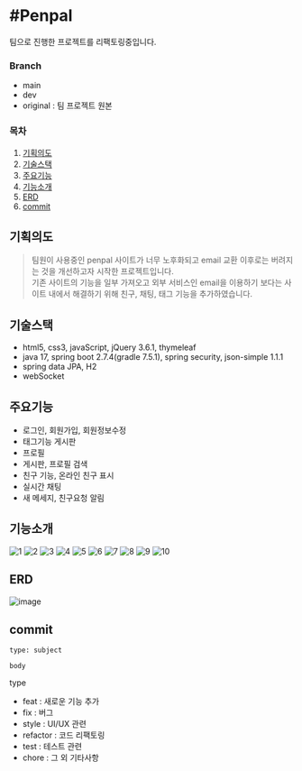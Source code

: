 # #Penpal
팀으로 진행한 프로젝트를 리팩토링중입니다.

### Branch
- main 
- dev
- original : 팀 프로젝트 원본

### 목차
1. [기획의도](#기획의도)
2. [기술스택](#기술스택)
3. [주요기능](#주요기능)
4. [기능소개](#기능소개)
5. [ERD](#erd)
6. [commit](#commit)

## 기획의도
 >팀원이 사용중인 penpal 사이트가 너무 노후화되고 email 교환 이후로는 버려지는 것을 개선하고자 시작한 프로젝트입니다.<br>
 기존 사이트의 기능을 일부 가져오고 외부 서비스인 email을 이용하기 보다는 사이트 내에서 해결하기 위해 친구, 채팅, 태그 기능을 추가하였습니다.
 
## 기술스택
- html5, css3, javaScript, jQuery 3.6.1, thymeleaf
- java 17, spring boot 2.7.4(gradle 7.5.1), spring security, json-simple 1.1.1
- spring data JPA, H2
- webSocket

## 주요기능
- 로그인, 회원가입, 회원정보수정
- 태그기능 게시판
- 프로필
- 게시판, 프로필 검색
- 친구 기능, 온라인 친구 표시
- 실시간 채팅
- 새 메세지, 친구요청 알림

## 기능소개
![1](https://user-images.githubusercontent.com/110438268/211064247-3f37e2dd-9950-4f3c-a2ed-23384bc9c533.png)
![2](https://user-images.githubusercontent.com/110438268/211064282-a47dd86a-507b-464e-a37c-c8358d3acd3a.png)
![3](https://user-images.githubusercontent.com/110438268/211064288-0544e69a-f3c5-4209-86eb-f810284328b7.png)
![4](https://user-images.githubusercontent.com/110438268/211064289-62500b57-c631-493b-b722-c1e4a46b6731.png)
![5](https://user-images.githubusercontent.com/110438268/211064295-364b5be8-3b28-45a6-87c6-9fc005d9bf90.png)
![6](https://user-images.githubusercontent.com/110438268/211064299-ad9a6d4a-ccdb-4335-b5ec-9978781bba2e.png)
![7](https://user-images.githubusercontent.com/110438268/211064303-15c9eeaf-44e9-482d-8752-e2eb49dcaf8b.png)
![8](https://user-images.githubusercontent.com/110438268/211064306-a5dca80d-7e0b-476c-9dbf-dc2ecc60eff6.png)
![9](https://user-images.githubusercontent.com/110438268/211064308-bd722fe1-9997-47e1-bf5e-be027b10a434.png)
![10](https://user-images.githubusercontent.com/110438268/211064310-79cceed1-0bb1-4fa6-8eb8-c543f7cc2e20.png)

## ERD
![image](https://user-images.githubusercontent.com/110438268/211223680-b95b1005-6626-43c7-93d0-b396a3cdb9bf.png)

## commit
```
type: subject

body
```
type
- feat      : 새로운 기능 추가
- fix       : 버그
- style     : UI/UX 관련
- refactor  : 코드 리팩토링
- test      : 테스트 관련
- chore     : 그 외 기타사항
